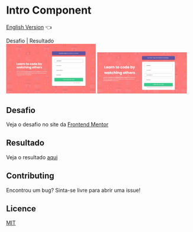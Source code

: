 # Intro Component

<a href="https://github.com/ItaloPussi/frontend-mentor/tree/master/intro-component-with-signup-form/readme.md">English Version</a> 👈

Desafio | Resultado <br />
<img width="48%" src="https://github.com/ItaloPussi/frontend-mentor/blob/master/intro-component-with-signup-form/design/desktop-design.jpg" /> <img width="48%" src="https://github.com/ItaloPussi/frontend-mentor/blob/master/intro-component-with-signup-form/design/result.jpg?raw=true" /> 

## Desafio
Veja o desafio no site da <a href="https://www.frontendmentor.io/challenges/intro-component-with-signup-form-5cf91bd49edda32581d28fd1" target="_blank"> Frontend Mentor</a>

## Resultado
Veja o resultado <a href="https://italopussi-introcomponent-fm.netlify.app/" target="_blank" >aqui</a>

## Contributing
Encontrou um bug? Sinta-se livre para abrir uma issue!

## Licence
[MIT](https://choosealicense.com/licenses/mit/)
